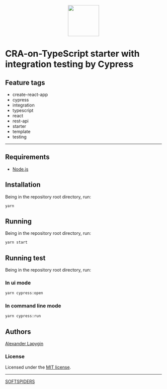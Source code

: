 <div align="center">
    <a href="https://github.com/softspiders/softspiders">
      <img src="https://avatars.githubusercontent.com/u/47006425?v=4"width="100" height="100"/>
    </a>
</div>

# CRA-on-TypeScript starter with integration testing by Cypress

## Feature tags

- create-react-app
- cypress
- integration
- typescript
- react
- rest-api
- starter
- template
- testing

---

## Requirements

* [Node.js](https://nodejs.org/en/download/package-manager/)

## Installation

Being in the repository root directory, run:

```sh
yarn
```

## Running

Being in the repository root directory, run:

```sh
yarn start
```

## Running test

Being in the repository root directory, run:

### In ui mode

```sh
yarn cypress:open
```
### In command line mode

```sh
yarn cypress:run
```

## Authors

[Alexander Lapygin](https://github.com/AlexanderLapygin)

### License

Licensed under the [MIT license](./LICENSE).

---

[SOFTSPIDERS](https://github.com/softspiders/softspiders)
